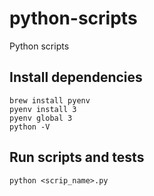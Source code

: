 # python-scripts
Python scripts


## Install dependencies
```
brew install pyenv
pyenv install 3
pyenv global 3
python -V
```

## Run scripts and tests
```
python <scrip_name>.py
```
